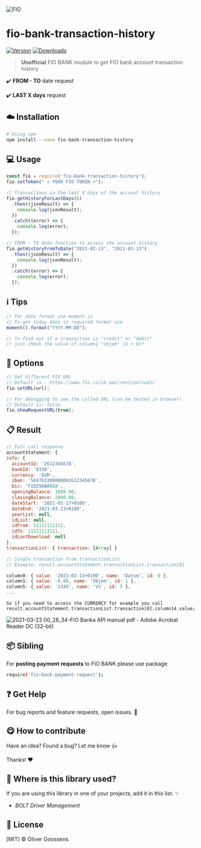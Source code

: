 


![FIO](https://user-images.githubusercontent.com/8824657/111978900-b94ea080-8b04-11eb-89e0-871a25bf354f.png)



# fio-bank-transaction-history

 [![Version](https://img.shields.io/npm/v/fio-bank-transaction-history.svg)](https://www.npmjs.com/package/fio-bank-transaction-history) [![Downloads](https://img.shields.io/npm/dt/fio-bank-transaction-history.svg)](https://www.npmjs.com/package/fio-bank-transaction-history)

> **Unofficial** FIO BANK module to get FIO bank account transaction history

:heavy_check_mark: **FROM - TO** date request

:heavy_check_mark: **LAST X days** request



## :cloud: Installation
```sh
# Using npm
npm install --save fio-bank-transaction-history
```



## :computer: Usage
```js
const fio = require('fio-bank-transaction-history');
fio.setToken(" < YOUR FIO TOKEN >");

// Transactions in the last X days of the account history
fio.getHistoryForLastDays(6)
  .then((jsonResult) => {
    console.log(jsonResult);
  })
  .catch((error) => {
    console.log(error);
  });

// FROM - TO date function to access the account history
fio.getHistoryFromToDate("2021-02-13", "2021-03-13")
  .then((jsonResult) => {
    console.log(jsonResult);
  })
  .catch((error) => {
    console.log(error);
  });
```

## :information_source: Tips
```js
// For date format use moment.js
// To get today date in required format use
moment().format("YYYY-MM-DD");

// To find out if a transaction is "credit" or "debit" 
// just check the value of column1 "objem" (X > 0)?
```


## :page_facing_up: Options
```js
// Set different FIO URL
// Default is : https://www.fio.cz/ib_api/rest/periods/
fio.setURL(url);

// For debugging to see the called URL (can be tested in browser)
// Default is: false
fio.showRequestURL(true);
```




## :clipboard: Result
```js
// Full call response
accountStatement: {
info: {
  accountId: '2612345678',
  bankId: '8330',
  currency: 'EUR',
  iban: 'SK4783300000002612345678',
  bic: 'FIOZSKBAXXX',
  openingBalance: 1000.00,
  closingBalance: 2000.00,
  dateStart: '2021-03-17+0100',
  dateEnd: '2021-03-23+0100',
  yearList: null,
  idList: null,
  idFrom: 11111111111,
  idTo: 11111111111,
  idLastDownload: null
},
transactionList: { transaction: [Array] }
```

```js
// Single transaction from transactionList
// Example: result.accountStatement.transactionList.transaction[0]

column0: { value: '2021-02-13+0100', name: 'Datum', id: 0 },
column1: { value: -8.88, name: 'Objem', id: 1 },
column5: { value: '1349', name: 'VS', id: 5 },
...
```

```code
So if you need to access the CURRENCY for example you call
result.accountStatement.transactionList.transaction[0].column14.value;
```

![2021-03-23 00_28_34-FIO Banka API manual pdf - Adobe Acrobat Reader DC (32-bit)](https://user-images.githubusercontent.com/8824657/112072517-4845d200-8b72-11eb-90ab-a4b8c5dce86e.png)


## :package: Sibling
For **posting payment requests** to FIO BANK please use package
```sh
require('fio-bank-payment-request');
```

## :question: Get Help
For bug reports and feature requests, open issues. :bug:




## :yum: How to contribute
Have an idea? Found a bug? Let me know :thumbsup:

Thanks! :heart:



## :dizzy: Where is this library used?
If you are using this library in one of your projects, add it in this list. :sparkles:
- *BOLT Driver Management*


## :scroll: License

[MIT] © Oliver Goossens
